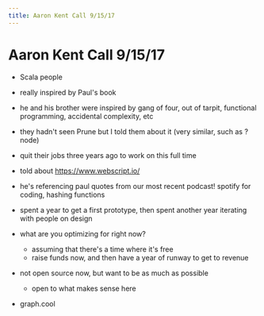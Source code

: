 ```yaml
---
title: Aaron Kent Call 9/15/17
---
```


# Aaron Kent Call 9/15/17

* Scala people

* really inspired by Paul's book

* he and his brother were inspired by gang of four, out of tarpit, functional programming, accidental complexity, etc

* they hadn't seen Prune but I told them about it (very similar, such as ? node)

* quit their jobs three years ago to work on this full time 

* told about https://www.webscript.io/

* he's referencing paul quotes from our most recent podcast! spotify for coding, hashing functions

* spent a year to get a first prototype, then spent another year iterating with people on design

* what are you optimizing for right now?
  * assuming that there's a time where it's free
  * raise funds now, and then have a year of runway to get to revenue
 
* not open source now, but want to be as much as possible
  * open to what makes sense here
  

* graph.cool 


<script>

(function(i,s,o,g,r,a,m){i['GoogleAnalyticsObject']=r;i[r]=i[r]||function(){
(i[r].q=i[r].q||[]).push(arguments)},i[r].l=1*new Date();a=s.createElement(o),
m=s.getElementsByTagName(o)[0];a.async=1;a.src=g;m.parentNode.insertBefore(a,m)
})(window,document,'script','https://www.google-analytics.com/analytics.js','ga');

ga('create', 'UA-103157758-1', 'auto');
ga('send', 'pageview');

</script>
